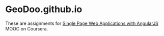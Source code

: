 # GeoDoo.github.io
These are assignments for <a href="https://www.coursera.org/learn/single-page-web-apps-with-angularjs" target="_blank">Single Page Web Applications with AngularJS</a> MOOC on Coursera.
